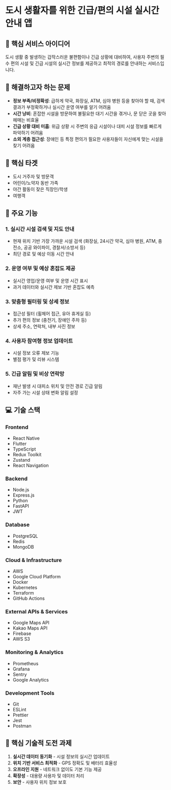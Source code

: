 # 도시 생활자를 위한 긴급/편의 시설 실시간 안내 앱

## 📱 핵심 서비스 아이디어

도시 생활 중 발생하는 갑작스러운 불편함이나 긴급 상황에 대비하여, 사용자 주변의 필수 편의 시설 및 긴급 시설의 실시간 정보를 제공하고 최적의 경로를 안내하는 서비스입니다.

## 🎯 해결하고자 하는 문제

- **정보 부족/비정확성**: 급하게 약국, 화장실, ATM, 심야 병원 등을 찾아야 할 때, 검색 결과가 부정확하거나 실시간 운영 여부를 알기 어려움
- **시간 낭비**: 혼잡한 시설을 방문하여 불필요한 대기 시간을 겪거나, 문 닫은 곳을 찾아 헤매는 비효율
- **긴급 상황 대비 미흡**: 위급 상황 시 주변의 응급 시설이나 대피 시설 정보를 빠르게 파악하기 어려움
- **소외 계층 접근성**: 장애인 등 특정 편의가 필요한 사용자들이 자신에게 맞는 시설을 찾기 어려움

## 👥 핵심 타겟

- 도시 거주자 및 방문객
- 어린이/노약자 동반 가족
- 야간 활동이 잦은 직장인/학생
- 여행객

## 🚀 주요 기능

### 1. 실시간 시설 검색 및 지도 안내
- 현재 위치 기반 가장 가까운 시설 검색 (화장실, 24시간 약국, 심야 병원, ATM, 충전소, 공공 와이파이, 경찰서/소방서 등)
- 최단 경로 및 예상 이동 시간 안내

### 2. 운영 여부 및 예상 혼잡도 제공
- 실시간 영업/운영 여부 및 운영 시간 표시
- 과거 데이터와 실시간 제보 기반 혼잡도 예측

### 3. 맞춤형 필터링 및 상세 정보
- 접근성 필터 (휠체어 접근, 유아 휴게실 등)
- 추가 편의 정보 (충전기, 장애인 주차 등)
- 상세 주소, 연락처, 내부 사진 정보

### 4. 사용자 참여형 정보 업데이트
- 시설 정보 오류 제보 기능
- 별점 평가 및 리뷰 시스템

### 5. 긴급 알림 및 비상 연락망
- 재난 발생 시 대피소 위치 및 안전 경로 긴급 알림
- 자주 가는 시설 상태 변화 알림 설정

## 💻 기술 스택

### Frontend
- React Native
- Flutter
- TypeScript
- Redux Toolkit
- Zustand
- React Navigation

### Backend
- Node.js
- Express.js
- Python
- FastAPI
- JWT

### Database
- PostgreSQL
- Redis
- MongoDB

### Cloud & Infrastructure
- AWS
- Google Cloud Platform
- Docker
- Kubernetes
- Terraform
- GitHub Actions

### External APIs & Services
- Google Maps API
- Kakao Maps API
- Firebase
- AWS S3

### Monitoring & Analytics
- Prometheus
- Grafana
- Sentry
- Google Analytics

### Development Tools
- Git
- ESLint
- Prettier
- Jest
- Postman

## 🔧 핵심 기술적 도전 과제

1. **실시간 데이터 동기화** - 시설 정보의 실시간 업데이트
2. **위치 기반 서비스 최적화** - GPS 정확도 및 배터리 효율성
3. **오프라인 지원** - 네트워크 없이도 기본 기능 제공
4. **확장성** - 대용량 사용자 및 데이터 처리
5. **보안** - 사용자 위치 정보 보호 